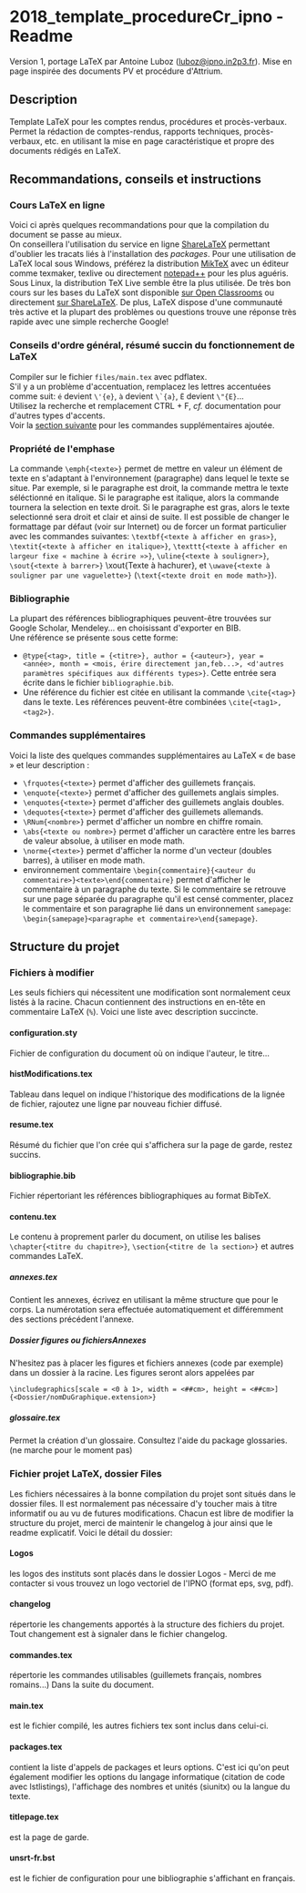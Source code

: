 # 2018_template_procedureCr_ipno - Readme
Version 1, portage LaTeX par Antoine Luboz (luboz@ipno.in2p3.fr). Mise en page inspirée des documents PV et procédure d'Attrium.

## Description
Template LaTeX pour les comptes rendus, procédures et procès-verbaux.
Permet la rédaction de comptes-rendus, rapports techniques, procès-verbaux, etc. en utilisant la mise en page caractéristique et propre des documents rédigés en LaTeX.

## Recommandations, conseils et instructions
### Cours LaTeX en ligne
Voici ci après quelques recommandations pour que la compilation du document se passe au mieux.  
On conseillera l'utilisation du service en ligne [ShareLaTeX](https://www.sharelatex.com?r=769c675e&rm=d&rs=b) permettant d'oublier les tracats liés à l'installation des _packages_. Pour une utilisation de LaTeX local sous Windows, préférez la distribution [MikTeX](https://miktex.org/download) avec un éditeur comme texmaker, texlive ou directement [notepad++](https://notepad-plus-plus.org/download/v7.5.6.html) pour les plus aguéris. Sous Linux, la distribution TeX Live semble être la plus utilisée.
De très bon cours sur les bases du LaTeX sont disponible [sur Open Classrooms](https://openclassrooms.com/courses/redigez-des-documents-de-qualite-avec-latex) ou directement [sur ShareLaTeX](https://fr.sharelatex.com/learn/).
De plus, LaTeX dispose d'une communauté très active et la plupart des problèmes ou questions trouve une réponse très rapide avec une simple recherche Google!

### Conseils d'ordre général, résumé succin du fonctionnement de LaTeX
Compiler sur le fichier ```files/main.tex``` avec pdflatex.  
S'il y a un problème d'accentuation, remplacez les lettres accentuées comme suit: `é` devient ```\'{e}```, `à` devient ```\`{a}```, `Ë` devient ```\"{E}```...  
Utilisez la recherche et remplacement CTRL + F, _cf._ documentation pour d'autres types d'accents.  
Voir la [section suivante](#commandes-supplémentaires) pour les commandes supplémentaires ajoutée.

### Propriété de l'emphase
La commande `\emph{<texte>}` permet de mettre en valeur un élément de texte en s'adaptant à l'environnement (paragraphe) dans lequel le texte se situe. Par exemple, si le paragraphe est droit, la commande mettra le texte séléctionné en italique. Si le paragraphe est italique, alors la commande tournera la selection en texte droit. Si le paragraphe est gras, alors le texte selectionné sera droit et clair et ainsi de suite. Il est possible de changer le formattage par défaut (voir sur Internet) ou de forcer un format particulier avec les commandes suivantes: `\textbf{<texte à afficher en gras>}`, `\textit{<texte à afficher en italique>}`, `\texttt{<texte à afficher en largeur fixe « machine à écrire »>}`, `\uline{<texte à souligner>}`, `\sout{<texte à barrer>}`
\xout{Texte à hachurer}, et `\uwave{<texte à souligner par une vaguelette>}`  (`\text{<texte droit en mode math>}`).

### Bibliographie
La plupart des références bibliographiques peuvent-être trouvées sur Google Scholar, Mendeley... en choisissant d'exporter en BIB.  
Une référence se présente sous cette forme:
- ```@type{<tag>, title = {<titre>}, author = {<auteur>}, year = <année>, month = <mois, érire directement jan,feb...>, <d'autres paramètres spécifiques aux différents types>}```. Cette entrée sera écrite dans le fichier `bibliographie.bib`.
- Une référence du fichier est citée en utilisant la commande `\cite{<tag>}` dans le texte. Les références peuvent-être combinées `\cite{<tag1>,<tag2>}`.

### Commandes supplémentaires
Voici la liste des quelques commandes supplémentaires au LaTeX « de base » et leur description :
- `\frquotes{<texte>}` permet d'afficher des guillemets français.
- `\enquote{<texte>}` permet d'afficher des guillemets anglais simples.
- `\enquotes{<texte>}` permet d'afficher des guillemets anglais doubles.
- `\dequotes{<texte>}` permet d'afficher des guillemets allemands.
- `\RNum{<nombre>}` permet d'afficher un nombre en chiffre romain.
- `\abs{<texte ou nombre>}` permet d'afficher un caractère entre les barres de valeur absolue, à utiliser en mode math.
- `\norme{<texte>}` permet d'afficher la norme d'un vecteur (doubles barres), à utiliser en mode math.
- environnement commentaire `\begin{commentaire}{<auteur du commentaire>}<texte>\end{commentaire}` permet d'afficher le commentaire à un paragraphe du texte. Si le commentaire se retrouve sur une page séparée du paragraphe qu'il est censé commenter, placez le commentaire et son paragraphe lié dans un environnement `samepage`: `\begin{samepage}<paragraphe et commentaire>\end{samepage}`.

## Structure du projet
### Fichiers à modifier
Les seuls fichiers qui nécessitent une modification sont normalement ceux listés à la racine. Chacun contiennent des instructions en en-tête en commentaire LaTeX (`%`). Voici une liste avec description succincte.
#### configuration.sty
Fichier de configuration du document où on indique l'auteur, le titre...
#### histModifications.tex
Tableau dans lequel on indique l'historique des modifications de la lignée de fichier, rajoutez une ligne par nouveau fichier diffusé.
#### resume.tex
Résumé du fichier que l'on crée qui s'affichera sur la page de garde, restez succins.
#### bibliographie.bib
Fichier répertoriant les références bibliographiques au format BibTeX.
#### contenu.tex
Le contenu à proprement parler du document, on utilise les balises `\chapter{<titre du chapitre>}`, `\section{<titre de la section>}` et autres commandes LaTeX.
##### annexes.tex
Contient les annexes, écrivez en utilisant la même structure que pour le corps. La numérotation sera effectuée automatiquement et différemment des sections précédent l'annexe.
##### Dossier figures ou fichiersAnnexes
N'hesitez pas à placer les figures et fichiers annexes (code par exemple) dans un dossier à la racine. Les figures seront alors appelées par
```{tex}
\includegraphics[scale = <0 à 1>, width = <##cm>, height = <##cm>]{<Dossier/nomDuGraphique.extension>}
```
##### glossaire.tex
Permet la création d'un glossaire. Consultez l'aide du package glossaries. (ne marche pour le moment pas)

### Fichier projet LaTeX, dossier Files
Les fichiers nécessaires à la bonne compilation du projet sont situés dans le dossier files. Il est normalement pas nécessaire d'y toucher mais à titre informatif ou au vu de futures modifications. Chacun est libre de modifier la structure du projet, merci de maintenir le changelog à jour ainsi que le readme explicatif. Voici le détail du dossier:
#### Logos
les logos des instituts sont placés dans le dossier Logos - Merci de me contacter si vous trouvez un logo vectoriel de l'IPNO (format eps, svg, pdf).
#### changelog
répertorie les changements apportés à la structure des fichiers du projet. Tout changement est à signaler dans le fichier changelog.
#### commandes.tex
répertorie les commandes utilisables (guillemets français, nombres romains...) Dans la suite du document.
#### main.tex
est le fichier compilé, les autres fichiers tex sont inclus dans celui-ci.
#### packages.tex
contient la liste d'appels de packages et leurs options. C'est ici qu'on peut également modifier les options du langage informatique (citation de code avec lstlistings), l'affichage des nombres et unités (siunitx) ou la langue du texte.
#### titlepage.tex
est la page de garde.
#### unsrt-fr.bst
est le fichier de configuration pour une bibliographie s'affichant en français.
